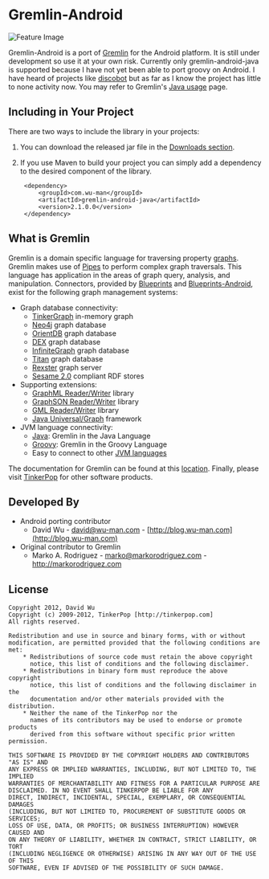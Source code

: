 Gremlin-Android
===============

![Feature Image](https://github.com/wuman/gremlin-android/raw/master/doc/images/gremlin-logo.png)

Gremlin-Android is a port of [Gremlin](https://github.com/tinkerpop/gremlin)
for the Android platform. It is still under development so use it at your
own risk. Currently only gremlin-android-java is supported because I have
not yet been able to port groovy on Android. I have heard of projects like
[discobot](http://code.google.com/p/discobot/) but as far as I know the
project has little to none activity now. You may refer to Gremlin's
[Java usage](https://github.com/tinkerpop/gremlin/wiki/Using-Gremlin-through-Java)
page.


Including in Your Project
-------------------------

There are two ways to include the library in your projects:

1. You can download the released jar file in the [Downloads section](https://github.com/wuman/gremlin-android/downloads).
2. If you use Maven to build your project you can simply add a dependency to 
   the desired component of the library.

        <dependency>
            <groupId>com.wu-man</groupId>
            <artifactId>gremlin-android-java</artifactId>
            <version>2.1.0.0</version>
        </dependency>


What is Gremlin
---------------

Gremlin is a domain specific language for traversing property 
[graphs](http://en.wikipedia.org/wiki/Graph_%28mathematics%29). Gremlin makes 
use of [Pipes](http://pipes.tinkerpop.com) to perform complex graph traversals. 
This language has application in the areas of graph query, analysis, and 
manipulation. Connectors, provided by [Blueprints](http://blueprints.tinkerpop.com)
and [Blueprints-Android](http://wuman.github.com/blueprints-android/), exist 
for the following graph management systems:

* Graph database connectivity:
    * [TinkerGraph](https://github.com/tinkerpop/blueprints/wiki/TinkerGraph) in-memory graph
    * [Neo4j](http://neo4j.org/) graph database
    * [OrientDB](http://www.orientechnologies.com/) graph database
    * [DEX](http://www.sparsity-technologies.com/dex) graph database
    * [InfiniteGraph](http://www.infinitegraph.com/) graph database
    * [Titan](http://thinkaurelius.github.com/titan/) graph database
    * [Rexster](http://rexster.tinkerpop.com) graph server
    * [Sesame 2.0](http://www.openrdf.org) compliant RDF stores
* Supporting extensions:
    * [GraphML Reader/Writer](http://graphml.graphdrawing.org/) library
    * [GraphSON Reader/Writer](http://www.json.org/) library
    * [GML Reader/Writer](http://en.wikipedia.org/wiki/Graph_Modelling_Language) library
    * [Java Universal/Graph](http://jung.sourceforge.net/) framework
* JVM language connectivity:
    * [Java](http://java.com/): Gremlin in the Java Language
    * [Groovy](http://groovy.codehaus.org/): Gremlin in the Groovy Language
    * Easy to connect to other [JVM languages](http://en.wikipedia.org/wiki/List_of_JVM_languages)

The documentation for Gremlin can be found at this [location](http://gremlin.tinkerpop.com). 
Finally, please visit [TinkerPop](http://tinkerpop.com) for other software products.


Developed By
------------

* Android porting contributor
    * David Wu - <david@wu-man.com> - [http://blog.wu-man.com](http://blog.wu-man.com)
* Original contributor to Gremlin
    * Marko A. Rodriguez - <marko@markorodriguez.com> - http://markorodriguez.com


License
-------

    Copyright 2012, David Wu
    Copyright (c) 2009-2012, TinkerPop [http://tinkerpop.com]
    All rights reserved.

    Redistribution and use in source and binary forms, with or without
    modification, are permitted provided that the following conditions are met:
        * Redistributions of source code must retain the above copyright
          notice, this list of conditions and the following disclaimer.
        * Redistributions in binary form must reproduce the above copyright
          notice, this list of conditions and the following disclaimer in the
          documentation and/or other materials provided with the distribution.
        * Neither the name of the TinkerPop nor the
          names of its contributors may be used to endorse or promote products
          derived from this software without specific prior written permission.

    THIS SOFTWARE IS PROVIDED BY THE COPYRIGHT HOLDERS AND CONTRIBUTORS "AS IS" AND
    ANY EXPRESS OR IMPLIED WARRANTIES, INCLUDING, BUT NOT LIMITED TO, THE IMPLIED
    WARRANTIES OF MERCHANTABILITY AND FITNESS FOR A PARTICULAR PURPOSE ARE
    DISCLAIMED. IN NO EVENT SHALL TINKERPOP BE LIABLE FOR ANY
    DIRECT, INDIRECT, INCIDENTAL, SPECIAL, EXEMPLARY, OR CONSEQUENTIAL DAMAGES
    (INCLUDING, BUT NOT LIMITED TO, PROCUREMENT OF SUBSTITUTE GOODS OR SERVICES;
    LOSS OF USE, DATA, OR PROFITS; OR BUSINESS INTERRUPTION) HOWEVER CAUSED AND
    ON ANY THEORY OF LIABILITY, WHETHER IN CONTRACT, STRICT LIABILITY, OR TORT
    (INCLUDING NEGLIGENCE OR OTHERWISE) ARISING IN ANY WAY OUT OF THE USE OF THIS
    SOFTWARE, EVEN IF ADVISED OF THE POSSIBILITY OF SUCH DAMAGE.

